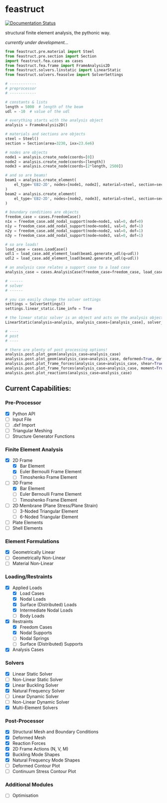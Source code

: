 # feastruct

[![Documentation Status](https://readthedocs.org/projects/feastruct/badge/?version=latest)](https://feastruct.readthedocs.io/en/latest/?badge=latest)

structural finite element analysis, the pythonic way.

*currently under development...*

```python
from feastruct.pre.material import Steel
from feastruct.pre.section import Section
import feastruct.fea.cases as cases
from feastruct.fea.frame import FrameAnalysis2D
from feastruct.solvers.linstatic import LinearStatic
from feastruct.solvers.feasolve import SolverSettings

# ------------
# preprocessor
# ------------

# constants & lists
length = 5000  # length of the beam
udl = -10  # value of the udl

# everything starts with the analysis object
analysis = FrameAnalysis2D()

# materials and sections are objects
steel = Steel()
section = Section(area=3230, ixx=23.6e6)

# nodes are objects
node1 = analysis.create_node(coords=[0])
node2 = analysis.create_node(coords=[length])
node3 = analysis.create_node(coords=[2*length, 2500])

# and so are beams!
beam1 = analysis.create_element(
    el_type='EB2-2D', nodes=[node1, node2], material=steel, section=section
)
beam2 = analysis.create_element(
    el_type='EB2-2D', nodes=[node2, node3], material=steel, section=section
)

# boundary conditions are objects
freedom_case = cases.FreedomCase()
n1x = freedom_case.add_nodal_support(node=node1, val=0, dof=0)
n1y = freedom_case.add_nodal_support(node=node1, val=0, dof=1)
n2y = freedom_case.add_nodal_support(node=node2, val=0, dof=1)
n3y = freedom_case.add_nodal_support(node=node3, val=0, dof=1)

# so are loads!
load_case = cases.LoadCase()
udl1 = load_case.add_element_load(beam1.generate_udl(q=udl))
udl2 = load_case.add_element_load(beam2.generate_udl(q=udl))

# an analysis case relates a support case to a load case
analysis_case = cases.AnalysisCase(freedom_case=freedom_case, load_case=load_case)

# ------
# solver
# ------

# you can easily change the solver settings
settings = SolverSettings()
settings.linear_static.time_info = True

# the linear static solver is an object and acts on the analysis object
LinearStatic(analysis=analysis, analysis_cases=[analysis_case], solver_settings=settings).solve()

# ----
# post
# ----

# there are plenty of post processing options!
analysis.post.plot_geom(analysis_case=analysis_case)
analysis.post.plot_geom(analysis_case=analysis_case, deformed=True, def_scale=1e2)
analysis.post.plot_frame_forces(analysis_case=analysis_case, shear=True)
analysis.post.plot_frame_forces(analysis_case=analysis_case, moment=True)
analysis.post.plot_reactions(analysis_case=analysis_case)
```

## Current Capabilities:

### Pre-Processor
- [x] Python API
- [ ] Input File
- [ ] .dxf Import
- [ ] Triangular Meshing
- [ ] Structure Generator Functions

### Finite Element Analysis
- [x] 2D Frame
  - [x] Bar Element
  - [x] Euler Bernoulli Frame Element
  - [ ] Timoshenko Frame Element
- [ ] 3D Frame
  - [x] Bar Element
  - [ ] Euler Bernoulli Frame Element
  - [ ] Timoshenko Frame Element
- [ ] 2D Membrane (Plane Stress/Plane Strain)
  - [ ] 3-Noded Triangular Element
  - [ ] 6-Noded Triangular Element
- [ ] Plate Elements
- [ ] Shell Elements

### Element Formulations
- [x] Geometrically Linear
- [ ] Geometrically Non-Linear
- [ ] Material Non-Linear

### Loading/Restraints
- [x] Applied Loads
  - [x] Load Cases
  - [x] Nodal Loads
  - [x] Surface (Distributed) Loads
  - [x] Intermediate Nodal Loads
  - [ ] Body Loads
- [x] Restraints
  - [x] Freedom Cases
  - [x] Nodal Supports
  - [ ] Nodal Springs
  - [ ] Surface (Distributed) Supports
- [x] Analysis Cases

### Solvers
- [x] Linear Static Solver
- [ ] Non-Linear Static Solver
- [x] Linear Buckling Solver
- [x] Natural Frequency Solver
- [ ] Linear Dynamic Solver
- [ ] Non-Linear Dynamic Solver
- [x] Multi-Element Solvers

### Post-Processor
- [x] Structural Mesh and Boundary Conditions
- [x] Deformed Mesh
- [x] Reaction Forces
- [x] 2D Frame Actions (N, V, M)
- [x] Buckling Mode Shapes
- [x] Natural Frequency Mode Shapes
- [ ] Deformed Contour Plot
- [ ] Continuum Stress Contour Plot

### Additional Modules
- [ ] Optimisation
